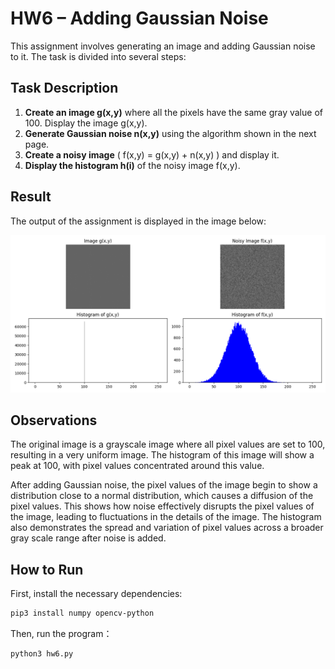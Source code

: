 # HW6 – Adding Gaussian Noise

This assignment involves generating an image and adding Gaussian noise to it. The task is divided into several steps:

## Task Description

1. **Create an image g(x,y)** where all the pixels have the same gray value of 100. Display the image g(x,y).
2. **Generate Gaussian noise n(x,y)** using the algorithm shown in the next page.
3. **Create a noisy image** \( f(x,y) = g(x,y) + n(x,y) \) and display it.
4. **Display the histogram h(i)** of the noisy image f(x,y).

## Result

The output of the assignment is displayed in the image below:

![Result](result.png)

## Observations

The original image is a grayscale image where all pixel values are set to 100, resulting in a very uniform image. The histogram of this image will show a peak at 100, with pixel values concentrated around this value.

After adding Gaussian noise, the pixel values of the image begin to show a distribution close to a normal distribution, which causes a diffusion of the pixel values. This shows how noise effectively disrupts the pixel values of the image, leading to fluctuations in the details of the image. The histogram also demonstrates the spread and variation of pixel values across a broader gray scale range after noise is added.

## How to Run

First, install the necessary dependencies:

```bash
pip3 install numpy opencv-python
```
Then, run the program：

```bash
python3 hw6.py
```
